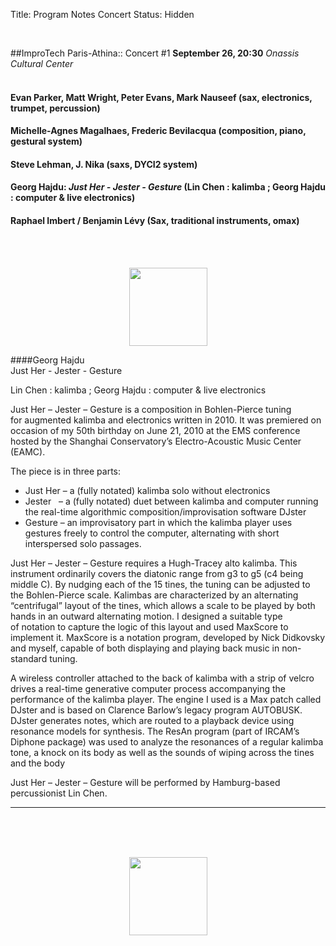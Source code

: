 Title: Program Notes Concert
Status: Hidden

<br>

##ImproTech Paris-Athina::  Concert  #1
**September 26, 20:30** *Onassis Cultural Center*  
<br>

#### Evan Parker, Matt Wright, Peter Evans, Mark Nauseef (sax, electronics, trumpet, percussion)

#### Michelle-Agnes Magalhaes, Frederic Bevilacqua (composition, piano, gestural system)

#### Steve Lehman, J. Nika (saxs, DYCI2 system)

#### Georg Hajdu: *Just Her - Jester - Gesture* (Lin Chen : kalimba ;  Georg Hajdu : computer & live electronics)

#### Raphael Imbert / Benjamin Lévy  (Sax, traditional instruments, omax)

<br>
<br>

<p align="center">
<img src="../images/IKPoster_frag19.png" width="125" >
</p>

####Georg Hajdu  
Just Her - Jester - Gesture

Lin Chen : kalimba ;  Georg Hajdu : computer & live electronics

Just Her – Jester – Gesture is a composition in Bohlen-Pierce tuning for augmented kalimba and electronics written in 2010. It was premiered on occasion of my 50th birthday on June 21, 2010 at the EMS conference hosted by the Shanghai Conservatory’s Electro-Acoustic Music Center (EAMC). 

The piece is in three parts:

* Just Her – a (fully notated) kalimba solo without electronics
* Jester   – a (fully notated) duet between kalimba and computer running the real-time algorithmic composition/improvisation software DJster
* Gesture – an improvisatory part in which the kalimba player uses gestures freely to control the computer, alternating with short interspersed solo passages.

Just Her – Jester – Gesture requires a Hugh-Tracey alto kalimba. This instrument ordinarily covers the diatonic range from g3 to g5 (c4 being middle C). By nudging each of the 15 tines, the tuning can be adjusted to the Bohlen-Pierce scale. Kalimbas are characterized by an alternating “centrifugal” layout of the tines, which allows a scale to be played by both hands in an outward alternating motion. I designed a suitable type of notation to capture the logic of this layout and used MaxScore to implement it. MaxScore is a notation program, developed by Nick Didkovsky and myself, capable of both displaying and playing back music in non-standard tuning. 

A wireless controller attached to the back of kalimba with a strip of velcro drives a real-time generative computer process accompanying the performance of the kalimba player. The engine I used is a Max patch called DJster and is based on Clarence Barlow’s legacy program AUTOBUSK. DJster generates notes, which are routed to a playback device using resonance models for synthesis. The ResAn program (part of IRCAM’s Diphone package) was used to analyze the resonances of a regular kalimba tone, a knock on its body as well as the sounds of wiping across the tines and the body

Just Her – Jester – Gesture will be performed by Hamburg-based percussionist Lin Chen.






---
<br>
<br>
<br>

<p align="center">
<img src="../images/IKPoster_frag20.png" width="125" >
</p>




